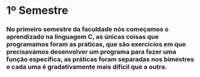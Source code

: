 # 1º Semestre

### No primeiro semestre da faculdade nós começamos o aprendizado na linguagem C, as únicas coisas que programamos foram as práticas, que são exercícios em que precisavámos desenvolver um programa para fazer uma função específica, as práticas foram separadas nos bimestres e cada uma é gradativamente mais difícil que a outra.

